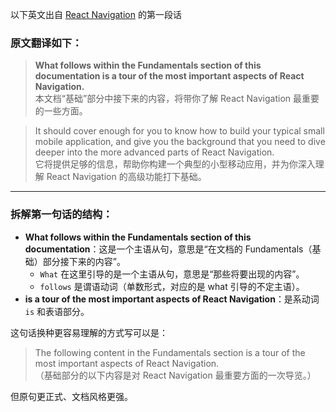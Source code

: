 以下英文出自 [React Navigation](https://reactnavigation.org/docs/getting-started) 的第一段话

### 原文翻译如下：

> **What follows within the Fundamentals section of this documentation is a tour of the most important aspects of React Navigation.**  
> 本文档“基础”部分中接下来的内容，将带你了解 React Navigation 最重要的一些方面。

> It should cover enough for you to know how to build your typical small mobile application, and give you the background that you need to dive deeper into the more advanced parts of React Navigation.  
> 它将提供足够的信息，帮助你构建一个典型的小型移动应用，并为你深入理解 React Navigation 的高级功能打下基础。

---

### 拆解第一句话的结构：

- **What follows within the Fundamentals section of this documentation**：这是一个主语从句，意思是“在文档的 Fundamentals（基础）部分接下来的内容”。
    - `What` 在这里引导的是一个主语从句，意思是“那些将要出现的内容”。
    - `follows` 是谓语动词（单数形式，对应的是 what 引导的不定主语）。
- **is a tour of the most important aspects of React Navigation**：是系动词 `is` 和表语部分。

这句话换种更容易理解的方式写可以是：

> The following content in the Fundamentals section is a tour of the most important aspects of React Navigation.  
> （基础部分的以下内容是对 React Navigation 最重要方面的一次导览。）

但原句更正式、文档风格更强。
